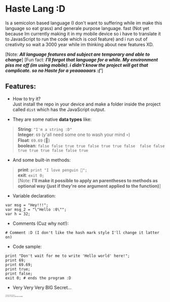 # Haste Lang :D 
Is a semicolon based language (I don't want to suffering while im make this language so eat grass) and generale purpose language. fast (Not yet because Im currently making it in my mobile device so i have to translate it to JavasScript to run the code which is cool feature) and i run out of creativity so wait a 3000 year while im thinking about new features XD.

[Note:
**_All language features and subject are temporary 
and able to change_**]
[Fun fact:
**_I'll forgot that language for a while. My environment piss me off (im using mobile). i didn't know the project will get that complicate. so no Haste for a yeaaaaaars :('_**]

## Features:
- How to try it? <br/>
Just install the repo in your device and make a folder inside the project called `dist`
which has the JavaScript output.

- They are some native **data types** like: <br/>
> **String**: `"I'm a string :D"` <br/>
> **Integer**: `69` (y'all need some one to wash your mind 💀) <br/>
> **Float**: `69.69` (🤨) <br/>
> **boolean**: `false false true true false true true false  false false true true true false false true`

- And some built-in methods: <br/>
> **print**: `print "I love penguin 🐧";`<br/>
> **exit**: `exit 0;`<br/>
[Note: **I'll make it possible to apply an parentheses to methods as optional way (just if they're one argument applied to the function)**]

- Variable declaration: <br/>
```haste
var msg = "Hey!!!";
var msg_2 = "\"Hello :0\"";
var h = 32;
```

- Comments (Cuz why not!):
```haste 
# Comment :D (I don't like the hash mark style I'll change it latter on)
```

- Code sample:
```haste
print "Don't wait for me to write 'Hello world' here!";
print 69;
print 69.69;
print true;
print false;
exit 0; # ends the program :D
```

- Very Very Very BIG Secret...
<p style="font-size: 2pt;">I will add a main method<br/>Don't worry i wouldn't make java's misstake</p>
